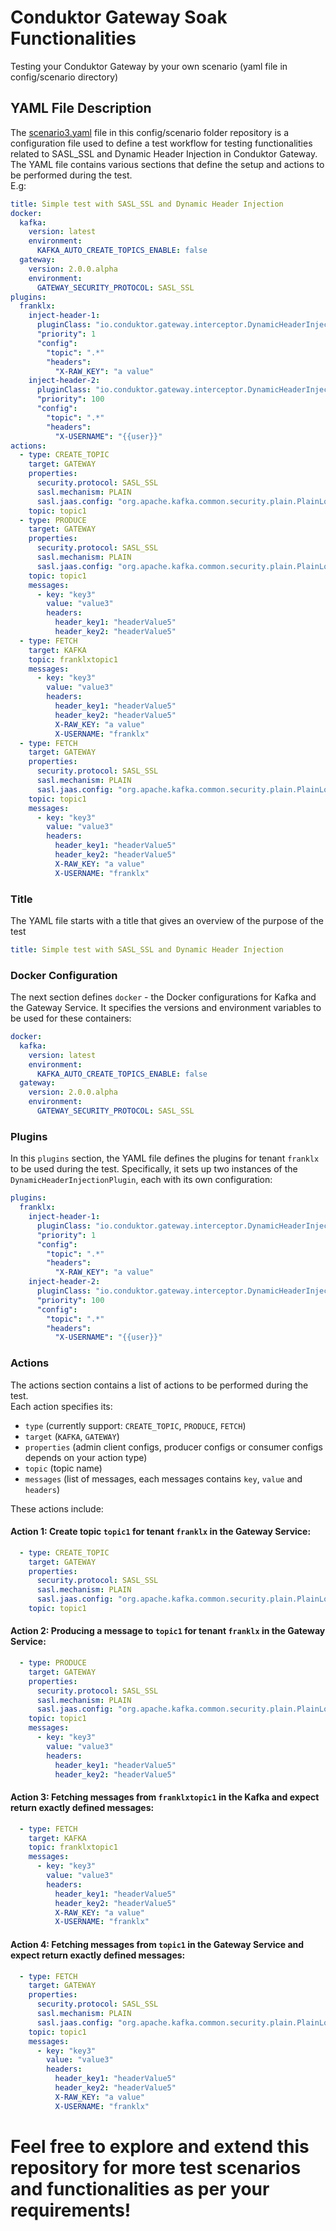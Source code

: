 # Conduktor Gateway Soak Functionalities

Testing your Conduktor Gateway by your own scenario (yaml file in config/scenario directory)

## YAML File Description

The [scenario3.yaml](config/scenario/scenario3.yaml) file in this config/scenario folder repository is a configuration file used to define a test workflow for testing functionalities related to SASL_SSL and Dynamic Header Injection in Conduktor Gateway. The YAML file contains various sections that define the setup and actions to be performed during the test.<br/>
E.g:
```yaml
title: Simple test with SASL_SSL and Dynamic Header Injection
docker:
  kafka:
    version: latest
    environment:
      KAFKA_AUTO_CREATE_TOPICS_ENABLE: false
  gateway:
    version: 2.0.0.alpha
    environment:
      GATEWAY_SECURITY_PROTOCOL: SASL_SSL
plugins:
  franklx:
    inject-header-1:
      pluginClass: "io.conduktor.gateway.interceptor.DynamicHeaderInjectionPlugin"
      "priority": 1
      "config":
        "topic": ".*"
        "headers":
          "X-RAW_KEY": "a value"
    inject-header-2:
      pluginClass: "io.conduktor.gateway.interceptor.DynamicHeaderInjectionPlugin"
      "priority": 100
      "config":
        "topic": ".*"
        "headers":
          "X-USERNAME": "{{user}}"
actions:
  - type: CREATE_TOPIC
    target: GATEWAY
    properties:
      security.protocol: SASL_SSL
      sasl.mechanism: PLAIN
      sasl.jaas.config: "org.apache.kafka.common.security.plain.PlainLoginModule required username=\"franklx\" password=\"eyJhbGciOiJIUzI1NiJ9.eyJ1c2VybmFtZSI6ImZyYW5rbHgiLCJ0ZW5hbnQiOiJmcmFua2x4IiwiZXhwIjoxMTY5MDkwOTQ1Nn0.eDsobtVTFg2Rciy-y7x7GxqdzuEb9ZStWih9P9VuSzE\";"
    topic: topic1
  - type: PRODUCE
    target: GATEWAY
    properties:
      security.protocol: SASL_SSL
      sasl.mechanism: PLAIN
      sasl.jaas.config: "org.apache.kafka.common.security.plain.PlainLoginModule required username=\"franklx\" password=\"eyJhbGciOiJIUzI1NiJ9.eyJ1c2VybmFtZSI6ImZyYW5rbHgiLCJ0ZW5hbnQiOiJmcmFua2x4IiwiZXhwIjoxMTY5MDkwOTQ1Nn0.eDsobtVTFg2Rciy-y7x7GxqdzuEb9ZStWih9P9VuSzE\";"
    topic: topic1
    messages:
      - key: "key3"
        value: "value3"
        headers:
          header_key1: "headerValue5"
          header_key2: "headerValue5"
  - type: FETCH
    target: KAFKA
    topic: franklxtopic1
    messages:
      - key: "key3"
        value: "value3"
        headers:
          header_key1: "headerValue5"
          header_key2: "headerValue5"
          X-RAW_KEY: "a value"
          X-USERNAME: "franklx"
  - type: FETCH
    target: GATEWAY
    properties:
      security.protocol: SASL_SSL
      sasl.mechanism: PLAIN
      sasl.jaas.config: "org.apache.kafka.common.security.plain.PlainLoginModule required username=\"franklx\" password=\"eyJhbGciOiJIUzI1NiJ9.eyJ1c2VybmFtZSI6ImZyYW5rbHgiLCJ0ZW5hbnQiOiJmcmFua2x4IiwiZXhwIjoxMTY5MDkwOTQ1Nn0.eDsobtVTFg2Rciy-y7x7GxqdzuEb9ZStWih9P9VuSzE\";"
    topic: topic1
    messages:
      - key: "key3"
        value: "value3"
        headers:
          header_key1: "headerValue5"
          header_key2: "headerValue5"
          X-RAW_KEY: "a value"
          X-USERNAME: "franklx"
```

### Title

The YAML file starts with a title that gives an overview of the purpose of the test

```yaml
title: Simple test with SASL_SSL and Dynamic Header Injection
```

### Docker Configuration

The next section defines `docker` - the Docker configurations for Kafka and the Gateway Service. It specifies the versions and environment variables to be used for these containers:

```yaml
docker:
  kafka:
    version: latest
    environment:
      KAFKA_AUTO_CREATE_TOPICS_ENABLE: false
  gateway:
    version: 2.0.0.alpha
    environment:
      GATEWAY_SECURITY_PROTOCOL: SASL_SSL
```

### Plugins

In this `plugins` section, the YAML file defines the plugins for tenant `franklx` to be used during the test. Specifically, it sets up two instances of the `DynamicHeaderInjectionPlugin`, each with its own configuration:

```yaml
plugins:
  franklx:
    inject-header-1:
      pluginClass: "io.conduktor.gateway.interceptor.DynamicHeaderInjectionPlugin"
      "priority": 1
      "config":
        "topic": ".*"
        "headers":
          "X-RAW_KEY": "a value"
    inject-header-2:
      pluginClass: "io.conduktor.gateway.interceptor.DynamicHeaderInjectionPlugin"
      "priority": 100
      "config":
        "topic": ".*"
        "headers":
          "X-USERNAME": "{{user}}"
```

### Actions

The actions section contains a list of actions to be performed during the test. <br/>
Each action specifies its:
- `type` (currently support: `CREATE_TOPIC`, `PRODUCE`, `FETCH`)
- `target` (`KAFKA`, `GATEWAY`)
- `properties` (admin client configs, producer configs or consumer configs depends on your action type)
- `topic` (topic name)
- `messages` (list of messages, each messages contains `key`, `value` and `headers`)

These actions include:

#### Action 1: Create topic `topic1` for tenant `franklx` in the Gateway Service:

```yaml
  - type: CREATE_TOPIC
    target: GATEWAY
    properties:
      security.protocol: SASL_SSL
      sasl.mechanism: PLAIN
      sasl.jaas.config: "org.apache.kafka.common.security.plain.PlainLoginModule required username=\"franklx\" password=\"eyJhbGciOiJIUzI1NiJ9.eyJ1c2VybmFtZSI6ImZyYW5rbHgiLCJ0ZW5hbnQiOiJmcmFua2x4IiwiZXhwIjoxMTY5MDkwOTQ1Nn0.eDsobtVTFg2Rciy-y7x7GxqdzuEb9ZStWih9P9VuSzE\";"
    topic: topic1
```

#### Action 2: Producing a message to `topic1` for tenant `franklx` in the Gateway Service:

```yaml
  - type: PRODUCE
    target: GATEWAY
    properties:
      security.protocol: SASL_SSL
      sasl.mechanism: PLAIN
      sasl.jaas.config: "org.apache.kafka.common.security.plain.PlainLoginModule required username=\"franklx\" password=\"eyJhbGciOiJIUzI1NiJ9.eyJ1c2VybmFtZSI6ImZyYW5rbHgiLCJ0ZW5hbnQiOiJmcmFua2x4IiwiZXhwIjoxMTY5MDkwOTQ1Nn0.eDsobtVTFg2Rciy-y7x7GxqdzuEb9ZStWih9P9VuSzE\";"
    topic: topic1
    messages:
      - key: "key3"
        value: "value3"
        headers:
          header_key1: "headerValue5"
          header_key2: "headerValue5"

```

#### Action 3: Fetching messages from `franklxtopic1` in the Kafka and expect return exactly defined messages:

```yaml
  - type: FETCH
    target: KAFKA
    topic: franklxtopic1
    messages:
      - key: "key3"
        value: "value3"
        headers:
          header_key1: "headerValue5"
          header_key2: "headerValue5"
          X-RAW_KEY: "a value"
          X-USERNAME: "franklx"
```

#### Action 4: Fetching messages from `topic1` in the Gateway Service and expect return exactly defined messages:

```yaml
  - type: FETCH
    target: GATEWAY
    properties:
      security.protocol: SASL_SSL
      sasl.mechanism: PLAIN
      sasl.jaas.config: "org.apache.kafka.common.security.plain.PlainLoginModule required username=\"franklx\" password=\"eyJhbGciOiJIUzI1NiJ9.eyJ1c2VybmFtZSI6ImZyYW5rbHgiLCJ0ZW5hbnQiOiJmcmFua2x4IiwiZXhwIjoxMTY5MDkwOTQ1Nn0.eDsobtVTFg2Rciy-y7x7GxqdzuEb9ZStWih9P9VuSzE\";"
    topic: topic1
    messages:
      - key: "key3"
        value: "value3"
        headers:
          header_key1: "headerValue5"
          header_key2: "headerValue5"
          X-RAW_KEY: "a value"
          X-USERNAME: "franklx"
```

# Feel free to explore and extend this repository for more test scenarios and functionalities as per your requirements!